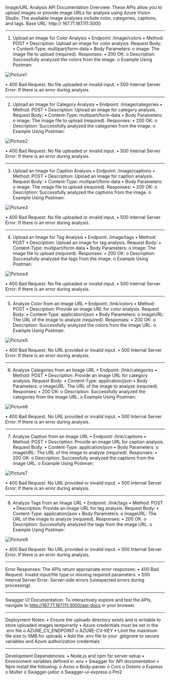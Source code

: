 Image/URL Analysis API Documentation
Overview:
These APIs allow you to upload images or provide image URLs for analysis using Azure Vision Studio. The available image analyses include color, categories, captions, and tags.
Base URL:
http:// 167.71.187.111:3000
________________________________________
1. Upload an Image for Color Analysis
•	Endpoint: /image/colors
•	Method: POST
•	Description: Upload an image for color analysis.
Request Body:
•	Content-Type: multipart/form-data
•	Body Parameters:
o	image: The image file to upload (required).
Responses:
•	200 OK:
o	Description: Successfully analyzed the colors from the image.
o	Example Using Postman:

![Picture1](https://github.com/user-attachments/assets/a5689b18-4da5-4639-9e68-317b3c390701)
 
•	400 Bad Request: No file uploaded or invalid input.
•	500 Internal Server Error: If there is an error during analysis.
________________________________________
2. Upload an Image for Category Analysis
•	Endpoint: /image/categories
•	Method: POST
•	Description: Upload an image for category analysis.
Request Body:
•	Content-Type: multipart/form-data
•	Body Parameters:
o	image: The image file to upload (required).
Responses:
•	200 OK:
o	Description: Successfully analyzed the categories from the image.
o	Example Using Postman:

 ![Picture2](https://github.com/user-attachments/assets/3cb85354-c3a3-4fde-a039-bbaddf1b2683)

•	400 Bad Request: No file uploaded or invalid input.
•	500 Internal Server Error: If there is an error during analysis.
________________________________________
3. Upload an Image for Caption Analysis
•	Endpoint: /image/captions
•	Method: POST
•	Description: Upload an image for caption analysis.
Request Body:
•	Content-Type: multipart/form-data
•	Body Parameters:
o	image: The image file to upload (required).
Responses:
•	200 OK:
o	Description: Successfully analyzed the captions from the image.
o	Example Using Postman:

![Picture3](https://github.com/user-attachments/assets/64111cd8-efcd-4b3a-a32d-53140476aec8)
 
•	400 Bad Request: No file uploaded or invalid input.
•	500 Internal Server Error: If there is an error during analysis.
________________________________________
4. Upload an Image for Tag Analysis
•	Endpoint: /image/tags
•	Method: POST
•	Description: Upload an image for tag analysis.
Request Body:
•	Content-Type: multipart/form-data
•	Body Parameters:
o	image: The image file to upload (required).
Responses:
•	200 OK:
o	Description: Successfully analyzed the tags from the image.
o	Example Using Postman:

![Picture4](https://github.com/user-attachments/assets/1245a2a2-f097-4ae7-ae33-d65f305bc8f7)
 
•	400 Bad Request: No file uploaded or invalid input.
•	500 Internal Server Error: If there is an error during analysis.
________________________________________
5. Analyze Color from an Image URL
•	Endpoint: /link/colors
•	Method: POST
•	Description: Provide an image URL for color analysis.
Request Body:
•	Content-Type: application/json
•	Body Parameters:
o	imageURL: The URL of the image to analyze (required).
Responses:
•	200 OK:
o	Description: Successfully analyzed the colors from the image URL.
o	Example Using Postman:

 ![Picture5](https://github.com/user-attachments/assets/6e00efed-8f9a-4d8b-83d4-7028c06fdc21)

•	400 Bad Request: No URL provided or invalid input.
•	500 Internal Server Error: If there is an error during analysis.
________________________________________
6. Analyze Categories from an Image URL
•	Endpoint: /link/categories
•	Method: POST
•	Description: Provide an image URL for category analysis.
Request Body:
•	Content-Type: application/json
•	Body Parameters:
o	imageURL: The URL of the image to analyze (required).
Responses:
•	200 OK:
o	Description: Successfully analyzed the categories from the image URL.
o	Example Using Postman:

 ![Picture6](https://github.com/user-attachments/assets/fcd04f42-3f6c-4b01-ab4e-425b213cc202)

•	400 Bad Request: No URL provided or invalid input.
•	500 Internal Server Error: If there is an error during analysis.
________________________________________
7. Analyze Caption from an Image URL
•	Endpoint: /link/captions
•	Method: POST
•	Description: Provide an image URL for caption analysis.
Request Body:
•	Content-Type: application/json
•	Body Parameters:
o	imageURL: The URL of the image to analyze (required).
Responses:
•	200 OK:
o	Description: Successfully analyzed the captions from the image URL.
o	Example Using Postman:

 ![Picture7](https://github.com/user-attachments/assets/acfaf847-5ba9-4d05-a7b3-9d267cea161c)

•	400 Bad Request: No URL provided or invalid input.
•	500 Internal Server Error: If there is an error during analysis.
________________________________________
8. Analyze Tags from an Image URL
•	Endpoint: /link/tags
•	Method: POST
•	Description: Provide an image URL for tag analysis.
Request Body:
•	Content-Type: application/json
•	Body Parameters:
o	imageURL: The URL of the image to analyze (required).
Responses:
•	200 OK:
o	Description: Successfully analyzed the tags from the image URL.
o	Example Using Postman:

 ![Picture8](https://github.com/user-attachments/assets/5bb7132b-3e17-49e2-85b4-7802cea2516d)

•	400 Bad Request: No URL provided or invalid input.
•	500 Internal Server Error: If there is an error during analysis.
________________________________________
Error Responses:
The APIs return appropriate error responses:
•	400 Bad Request: Invalid input/file type or missing required parameters.
•	500 Internal Server Error: Server-side errors (unexpected errors during processing).
________________________________________
Swagger UI Documentation:
To interactively explore and test the APIs, navigate to http://167.71.187.111:3000/api-docs in your browser.
________________________________________
Deployment Notes:
•	Ensure the uploads directory exists and is writable to store uploaded images temporarily
•	Azure credentials must be set in the .env file
o	AZURE_CV_ENDPOINT
o	AZURE-CV-KEY
•	Limit the maximum file size to 5MB for uploads
•	Add the .env file to your .gitignore to secure variables and Azure authorization credentials
________________________________________
Development Dependencies:
•	Node.js and npm for server setup
•	Environment variables defined in .env
•	Swagger for API documentation
•	Npm install the following:
o	Axios
o	Body-parser
o	Cors
o	Dotenv
o	Express
o	Multer
o	Swagger-jsdoc
o	Swagger-ui-express
o	Pm2
